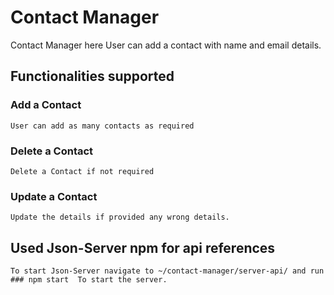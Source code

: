 # Contact Manager
Contact Manager here User can add a contact with name and email details.
## Functionalities supported
### Add a Contact
    User can add as many contacts as required
### Delete a Contact
    Delete a Contact if not required
### Update a Contact
    Update the details if provided any wrong details.

## Used Json-Server npm for api references
    To start Json-Server navigate to ~/contact-manager/server-api/ and run ### npm start  To start the server.